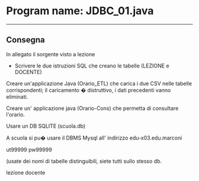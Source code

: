 # Program name: JDBC_01.java

---

## Consegna

In allegato il sorgente visto a lezione

- Scrivere le due istruzioni SQL che creano le tabelle (LEZIONE e DOCENTE)

Creare un'applicazione Java (Orario_ETL) che carica i due CSV nelle tabelle corrispondenti; il caricamento �
distruttivo, i dati precedenti vanno eliminati.

Creare un' applicazione java (Orario-Cons) che permetta di consultare l'orario.

Usare un DB SQLITE (scuola.db)

A scuola si pu� usare il DBMS Mysql all' indirizzo edu-x03.edu.marconi

ut99999 pw99999

(usate dei nomi di tabelle distinguibili, siete tutti sullo stesso db.

lezione<cognome> docente<cognome>